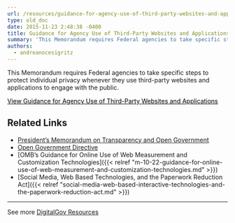 ```yaml
---
url: /resources/guidance-for-agency-use-of-third-party-websites-and-applications/
type: old_doc
date: 2015-11-23 2:48:38 -0400
title: Guidance for Agency Use of Third-Party Websites and Applications
summary: 'This Memorandum requires Federal agencies to take specific steps to protect individual privacy whenever they use third-party websites and applications to engage with the public. View Guidance for Agency Use of Third-Party Websites and Applications   Related Links President&rsquo;s Memorandum on Transparency and Open Government Open Government Directive OMB&rsquo;s Guidance for Online Use of Web'
authors:
  - andreanocesigritz
---
```


This Memorandum requires Federal agencies to take specific steps to protect individual privacy whenever they use third-party websites and applications to engage with the public.

<a class="button" style="color: #000000" href="https://www.whitehouse.gov/sites/whitehouse.gov/files/omb/memoranda/2010/m10-23.pdf">View Guidance for Agency Use of Third-Party Websites and Applications</a>

 

## Related Links

  * [President’s Memorandum on Transparency and Open Government](https://www.whitehouse.gov/sites/whitehouse.gov/files/omb/memoranda/2009/m09-12.pdf)
  * [Open Government Directive](https://www.WHATEVER/open-government-directive/)
  *  [OMB’s Guidance for Online Use of Web Measurement and Customization Technologies]({{< relref "m-10-22-guidance-for-online-use-of-web-measurement-and-customization-technologies.md" >}})
  * [Social Media, Web Based Technologies, and the Paperwork Reduction Act]({{< relref "social-media-web-based-interactive-technologies-and-the-paperwork-reduction-act.md" >}})

 

* * *

 

See more [DigitalGov Resources](https://www.WHATEVER/resources/)

 